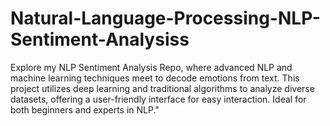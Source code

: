 # Natural-Language-Processing-NLP-Sentiment-Analysiss
Explore my NLP Sentiment Analysis Repo, where advanced NLP and machine learning techniques meet to decode emotions from text. This project utilizes deep learning and traditional algorithms to analyze diverse datasets, offering a user-friendly interface for easy interaction. Ideal for both beginners and experts in NLP."
